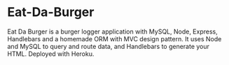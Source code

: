 # Eat-Da-Burger
Eat Da Burger is a burger logger application with MySQL, Node, Express, Handlebars and a homemade ORM with MVC design pattern. It uses Node and MySQL to query and route data, and Handlebars to generate your HTML. Deployed with Heroku.
